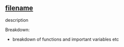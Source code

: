[filename](path/to/file)
-
description

Breakdown: <br>
 - breakdown of functions and important variables etc